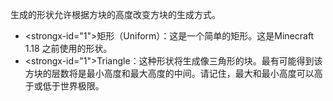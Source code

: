 生成的形状允许根据方块的高度改变方块的生成方式。

* <strongx-id="1">矩形（Uniform）</strong>：这是一个简单的矩形。这是Minecraft 1.18 之前使用的形状。
* <strongx-id="1">Triangle</strong>：这种形状将生成像三角形的块。最有可能得到该方块的层数将是最小高度和最大高度的中间。请记住，最大和最小高度可以高于或低于世界极限。